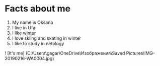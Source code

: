 # Facts about me

1. My name is Oksana
2. I live in Ufa
3. I like winter
4. I love skiing and skating in winter
5. I like to study in netology

! [It's me] (C:\Users\gagar\OneDrive\Изображения\Saved Pictures\IMG-20190216-WA0004.jpg)
